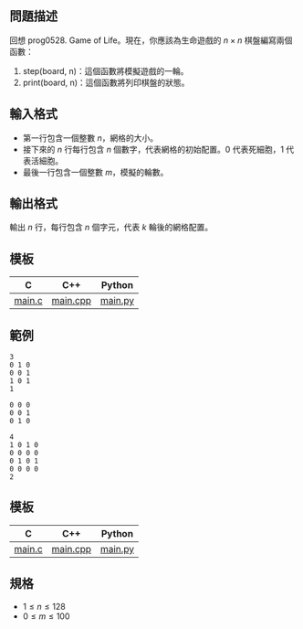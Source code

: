 ## 問題描述

回想 prog0528. Game of Life。現在，你應該為生命遊戲的 $n \times n$ 棋盤編寫兩個函數：

1. step(board, n)：這個函數將模擬遊戲的一輪。
2. print(board, n)：這個函數將列印棋盤的狀態。

## 輸入格式

- 第一行包含一個整數 $n$，網格的大小。
- 接下來的 $n$ 行每行包含 $n$ 個數字，代表網格的初始配置。0 代表死細胞，1 代表活細胞。
- 最後一行包含一個整數 $m$，模擬的輪數。

## 輸出格式

輸出 $n$ 行，每行包含 $n$ 個字元，代表 $k$ 輪後的網格配置。

## 模板

| C | C++ | Python |
| -------- | -------- | -------- |
| [main.c](file://main.c) | [main.cpp](file://main.cpp) | [main.py](file://main.py) |

## 範例

```input1
3
0 1 0
0 0 1
1 0 1
1
```

```output1
0 0 0
0 0 1
0 1 0
```

```input2
4
1 0 1 0
0 0 0 0
0 1 0 1
0 0 0 0
2
```

## 模板

| C | C++ | Python |
| -------- | -------- | -------- |
| [main.c](file://main.c) | [main.cpp](file://main.cpp) | [main.py](file://main.py) |

## 規格

- $1 \leq n \leq 128$
- $0 \leq m \leq 100$

